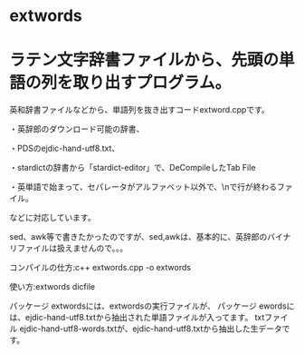 # extwords
# ラテン文字辞書ファイルから、先頭の単語の列を取り出すプログラム。

英和辞書ファイルなどから、単語列を抜き出すコードextword.cppです。

・英辞郎のダウンロード可能の辞書、

・PDSのejdic-hand-utf8.txt、

・stardictの辞書から「stardict-editor」で、DeCompileしたTab File

・英単語で始まって、セパレータがアルファベット以外で、\nで行が終わるファイル。

などに対応しています。

sed、awk等で書きたかったのですが、sed,awkは、基本的に、英辞郎のバイナリファイルは扱えませんので。。。

コンパイルの仕方:c++ extwords.cpp -o extwords

使い方:extwords dicfile

パッケージ extwordsには、extwordsの実行ファイルが、
パッケージ ewordsには、ejdic-hand-utf8.txtから抽出された単語ファイルが入ってます。
txtファイル ejdic-hand-utf8-words.txtが、ejdic-hand-utf8.txtから抽出した生データです。
